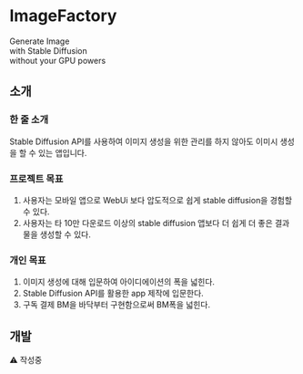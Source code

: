 # ImageFactory
Generate Image</br>
with Stable Diffusion</br>
without your GPU powers

## 소개
### 한 줄 소개
Stable Diffusion API를 사용하여 이미지 생성을 위한 관리를 하지 않아도 이미시 생성을 할 수 있는 앱입니다.

### 프로젝트 목표
1. 사용자는 모바일 앱으로 WebUi 보다 압도적으로 쉽게 stable diffusion을 경험할 수 있다.
2. 사용자는 타 10만 다운로드 이상의 stable diffusion 앱보다 더 쉽게 더 좋은 결과물을 생성할 수 있다.

### 개인 목표
1. 이미지 생성에 대해 입문하여 아이디에이션의 폭을 넓힌다.
2. Stable Diffusion API를 활용한 app 제작에 입문한다.
3. 구독 결제 BM을 바닥부터 구현함으로써 BM폭을 넓힌다.

## 개발
⚠️ 작성중
